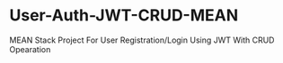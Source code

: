 # User-Auth-JWT-CRUD-MEAN
MEAN Stack Project For User Registration/Login Using JWT With CRUD Opearation
